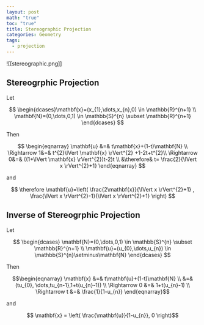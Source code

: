 ```yaml
---
layout: post
math: "true"
toc: "true"
title: Stereographic Projection
categories: Geometry
tags:
  - projection
---
```

![[stereographic.png]]

## Stereogrphic Projection

Let

$$ \begin{dcases}\mathbf{x}=(x_{1},\dots,x_{n},0) \in \mathbb{R}^{n+1} \\ \mathbf{N}=(0,\dots,0,1) \in \mathbb{S}^{n} \subset \mathbb{R}^{n+1} \end{dcases} $$

Then

$$ \begin{eqnarray} \mathbf{u} &=& t\mathbf{x}+(1-t)\mathbf{N} \\ \Rightarrow 1&=& t^{2}\lVert \mathbf{x} \rVert^{2} +1-2t+t^{2}\\ \Rightarrow 0&=& ((1+\lVert \mathbf{x} \rVert^{2})t-2)t \\ &\therefore& t= \frac{2}{\lVert x \rVert^{2}+1} \end{eqnarray} $$

and

$$ \therefore \mathbf{u}=\left( \frac{2\mathbf{x}}{\lVert x \rVert^{2}+1} , \frac{\lVert x \rVert^{2}-1}{\lVert x \rVert^{2}+1} \right) $$

## Inverse of Stereogrphic Projection

Let

$$ \begin{dcases} \mathbf{N}=(0,\dots,0,1) \in  \mathbb{S}^{n} \subset \mathbb{R}^{n+1} \\ \mathbf{u}=(u_{0},\dots,u_{n}) \in \mathbb{S}^{n}\setminus\mathbf{N} \end{dcases} $$

Then

$$\begin{eqnarray} \mathbf{x} &=& t\mathbf{u}+(1-t)\mathbf{N} \\ &=& (tu_{0}, \dots,tu_{n-1},1+t(u_{n}-1)) \\ \Rightarrow 0 &=& 1+t(u_{n}-1) \\ \Rightarrow t &=& \frac{1}{1-u_{n}} \end{eqnarray}$$

and

$$ \mathbf{x} = \left( \frac{\mathbf{u}}{1-u_{n}}, 0 \right)$$
